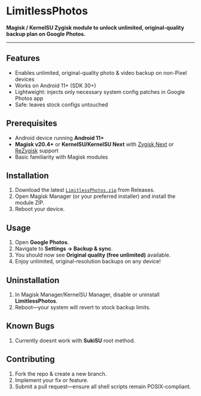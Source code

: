 # LimitlessPhotos

**Magisk / KernelSU Zygisk module to unlock unlimited, original-quality backup plan on Google Photos.**

---

## Features

- Enables unlimited, original-quality photo & video backup on non-Pixel devices  
- Works on Android 11+ (SDK 30+)
- Lightweight: injects only necessary system config patches in Google Photos app
- Safe: leaves stock configs untouched

## Prerequisites

- Android device running **Android 11+**  
- **Magisk v20.4+** or **KernelSU/KernelSU Next** with [Zygisk Next](https://github.com/Dr-TSNG/ZygiskNext) or [ReZygisk](https://github.com/PerformanC/ReZygisk) support  
- Basic familiarity with Magisk modules

## Installation

1. Download the latest [`LimitlessPhotos.zip`](https://github.com/daglaroglou/LimitlessPhotos/releases) from Releases.  
2. Open Magisk Manager (or your preferred installer) and install the module ZIP.  
3. Reboot your device.

## Usage

1. Open **Google Photos**.  
2. Navigate to **Settings → Backup & sync**.  
3. You should now see **Original quality (free unlimited)** available.  
4. Enjoy unlimited, original-resolution backups on any device!

## Uninstallation

1. In Magisk Manager/KernelSU Manager, disable or uninstall **LimitlessPhotos**.  
2. Reboot—your system will revert to stock backup limits.

## Known Bugs

1. Currently doesnt work with **SukiSU** root method.

## Contributing

1. Fork the repo & create a new branch.  
2. Implement your fix or feature.  
3. Submit a pull request—ensure all shell scripts remain POSIX-compliant.
